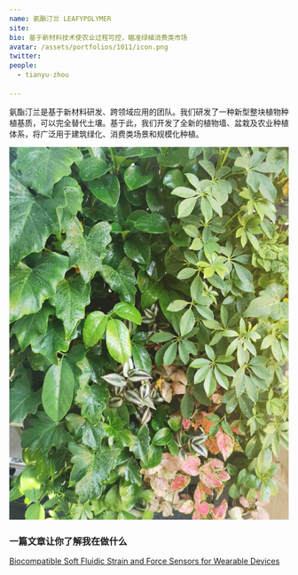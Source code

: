 ```yaml
---
name: 氨酯汀兰 LEAFYPOLYMER
site: 
bio: 基于新材料技术使农业过程可控，瞄准绿植消费类市场
avatar: /assets/portfolios/1011/icon.png
twitter: 
people:
  - tianyu-zhou

---
```

氨酯汀兰是基于新材料研发、跨领域应用的团队。我们研发了一种新型整块植物种植基质，可以完全替代土壤。基于此，我们开发了全新的植物墙、盆栽及农业种植体系，将广泛用于建筑绿化、消费类场景和规模化种植。

![Gospel](/assets/portfolios/1011/info.png)



### 一篇文章让你了解我在做什么
[Biocompatible Soft Fluidic Strain and Force Sensors for Wearable Devices](https://www.x-mol.com/paper/918757)

